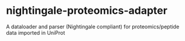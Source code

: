# nightingale-proteomics-adapter

A dataloader and parser (Nightingale compliant) for proteomics/peptide data imported in UniProt
